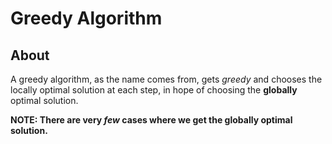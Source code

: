 # Greedy Algorithm

## About

A greedy algorithm, as the name comes from, gets _greedy_ and chooses the locally optimal solution at each step, in hope of choosing the **globally** optimal solution.

**NOTE: There are very _few_ cases where we get the globally optimal solution.**
